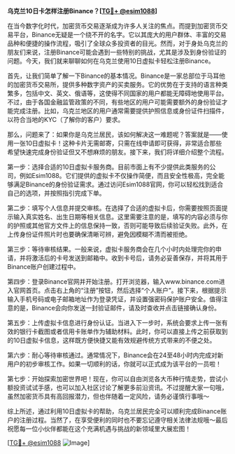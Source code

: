 **乌克兰10日卡怎样注册Binance？[[TG💪+ @esim1088](https://t.me/s/esim1088)]**

在当今数字化时代，加密货币交易逐渐成为许多人关注的焦点。而提到加密货币交易平台，Binance无疑是一个绕不开的名字。它以其庞大的用户群体、丰富的交易品种和便捷的操作流程，吸引了全球众多投资者的目光。然而，对于身处乌克兰的朋友们来说，注册Binance可能会遇到一些特别的挑战，尤其是涉及到身份验证的问题。今天，我们就来聊聊如何在乌克兰使用10日虚拟卡轻松注册Binance。

首先，让我们简单了解一下Binance的基本情况。Binance是一家总部位于马耳他的加密货币交易所，提供多种数字资产的买卖服务。它的优势在于支持的语言种类繁多，包括中文、英文、俄语等，这使得不同国家的用户都能无障碍地使用平台。不过，由于各国金融监管政策的不同，有些地区的用户可能需要额外的身份验证才能完成注册。比如，乌克兰地区的用户通常需要提供护照信息或身份证件扫描件，以符合当地的KYC（了解你的客户）要求。

那么，问题来了：如果你是乌克兰居民，该如何解决这一难题呢？答案就是——使用一张10日虚拟卡！这种卡片无需邮寄，只需在线申请即可获得，非常适合那些希望快速完成身份验证但又不想麻烦的朋友。接下来，我们将详细介绍整个流程。

第一步：选择合适的10日虚拟卡服务商。目前市面上有不少提供此类服务的公司，例如Esim1088。它们提供的虚拟卡不仅操作简便，而且安全性极高，完全能够满足Binance的身份验证需求。通过访问Esim1088官网，你可以轻松找到适合自己的选项，并按照指引完成下单。

第二步：填写个人信息并提交审核。在选择了合适的虚拟卡后，你需要按照页面提示输入真实姓名、出生日期等相关信息。这里需要注意的是，填写的内容必须与你的护照或其他官方文件上的信息保持一致，否则可能导致后续验证失败。此外，在上传身份证件照片时也要确保清晰可辨，避免因模糊不清而被拒绝。

第三步：等待审核结果。一般来说，虚拟卡服务商会在几个小时内处理完你的申请，并将激活后的卡号发送到邮箱中。收到卡号后，请务必妥善保存，并将其用于Binance账户创建过程中。

第四步：登录Binance官网并开始注册。打开浏览器，输入www.binance.com进入官网首页。点击右上角的“注册”按钮，然后选择“个人账户”。接下来，根据提示输入手机号码或电子邮箱地址作为登录凭证，并设置强密码保护账户安全。值得注意的是，Binance会向你发送一封验证邮件，请及时查收并点击链接确认身份。

第五步：上传虚拟卡信息进行身份认证。当进入下一步时，系统会要求上传一张有效的银行卡截图或者信用卡账单作为辅助材料。此时，你可以直接上传之前获取到的10日虚拟卡信息，这样既方便快捷又能有效规避传统方式带来的不便之处。

第六步：耐心等待审核通过。通常情况下，Binance会在24至48小时内完成对新用户的初步审核工作。如果一切顺利的话，你就可以正式成为该平台的一员啦！

第七步：开始探索加密世界吧！现在，你可以自由浏览各大币种行情走势，尝试小额投资试试手感，也可以加入社区讨论了解更多前沿资讯。不过提醒大家一句哦，虽然加密货币具有高回报潜力，但也伴随着一定风险，请务必谨慎行事哦～

综上所述，通过利用10日虚拟卡的帮助，乌克兰居民完全可以顺利完成Binance账户的注册过程。当然了，在享受便利的同时也不要忘记遵守相关法律法规哦～最后祝愿每一位小伙伴都能在这个充满机遇与挑战的新领域里大展宏图！

[[TG💪+ @esim1088](https://t.me/s/esim1088) ![Image](https://i.postimg.cc/4NQfJmqS/Snipaste-2025-05-13-00-14-12.png)]
